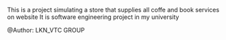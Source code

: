 This is a project simulating a store that supplies all coffe and book services on website
It is software engineering project in my university 

@Author: LKN_VTC GROUP